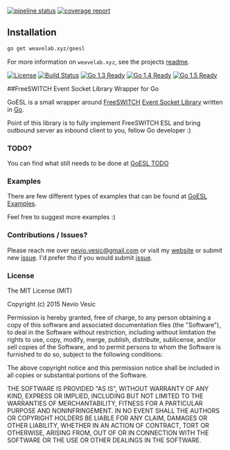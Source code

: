 [![pipeline status](https://gitlab.getweave.com/weave-lab/comm/goesl/badges/master/pipeline.svg)](https://gitlab.getweave.com/weave-lab/comm/goesl/commits/master)
[![coverage report](https://gitlab.getweave.com/weave-lab/comm/goesl/badges/master/coverage.svg)](https://gitlab.getweave.com/weave-lab/comm/goesl/commits/master)

## Installation
```bash
go get weavelab.xyz/goesl
```

For more information on `weavelab.xyz`, see the projects [readme](https://gitlab.getweave.com/weave-lab/ops/xyz/blob/master/README.md).

[![License](http://img.shields.io/badge/license-MIT-blue.svg?style=flat)](https://github.com/0x19/goesl/tree/master/LICENSE)
[![Build Status](https://travis-ci.org/0x19/goesl.svg)](https://travis-ci.org/0x19/goesl)
[![Go 1.3 Ready](https://img.shields.io/badge/Go%201.3-Ready-green.svg?style=flat)]()
[![Go 1.4 Ready](https://img.shields.io/badge/Go%201.4-Ready-green.svg?style=flat)]()
[![Go 1.5 Ready](https://img.shields.io/badge/Go%201.5-Ready-green.svg?style=flat)]()

##FreeSWITCH Event Socket Library Wrapper for Go

GoESL is a small wrapper around [FreeSWITCH](https://freeswitch.org/) [Event Socket Library](https://wiki.freeswitch.org/wiki/Event_Socket_Library) written in [Go](http://golang.org).

Point of this library is to fully implement FreeSWITCH ESL and bring outbound server as inbound client to you, fellow Go developer :)


### TODO?

You can find what still needs to be done at [GoESL TODO](https://github.com/0x19/goesl/blob/master/TODO.md)


### Examples

There are few different types of examples that can be found at [GoESL Examples](https://github.com/0x19/goesl/tree/master/examples).

Feel free to suggest more examples :)


### Contributions / Issues?

Please reach me over nevio.vesic@gmail.com or visit my [website](http://www.neviovesic.com/) or submit new [issue](https://github.com/0x19/goesl/issues/new). I'd prefer tho if you would submit [issue](https://github.com/0x19/goesl/issues/new).


### License

The MIT License (MIT)

Copyright (c) 2015 Nevio Vesic

Permission is hereby granted, free of charge, to any person obtaining a copy
of this software and associated documentation files (the "Software"), to deal
in the Software without restriction, including without limitation the rights
to use, copy, modify, merge, publish, distribute, sublicense, and/or sell
copies of the Software, and to permit persons to whom the Software is
furnished to do so, subject to the following conditions:

The above copyright notice and this permission notice shall be included in
all copies or substantial portions of the Software.

THE SOFTWARE IS PROVIDED "AS IS", WITHOUT WARRANTY OF ANY KIND, EXPRESS OR
IMPLIED, INCLUDING BUT NOT LIMITED TO THE WARRANTIES OF MERCHANTABILITY,
FITNESS FOR A PARTICULAR PURPOSE AND NONINFRINGEMENT. IN NO EVENT SHALL THE
AUTHORS OR COPYRIGHT HOLDERS BE LIABLE FOR ANY CLAIM, DAMAGES OR OTHER
LIABILITY, WHETHER IN AN ACTION OF CONTRACT, TORT OR OTHERWISE, ARISING FROM,
OUT OF OR IN CONNECTION WITH THE SOFTWARE OR THE USE OR OTHER DEALINGS IN
THE SOFTWARE.

